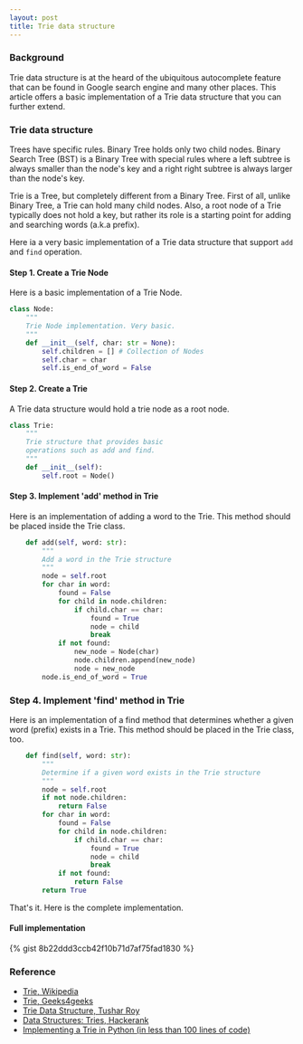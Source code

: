 ```yaml
---
layout: post
title: Trie data structure
---
```


### Background

Trie data structure is at the heard of the ubiquitous autocomplete feature that can be found in Google search engine and many other places. This article offers a basic implementation of a Trie data structure that you can further extend.

### Trie data structure

Trees have specific rules. Binary Tree holds only two child nodes. Binary Search Tree (BST) is a Binary Tree with special rules
where a left subtree is always smaller than the node's key and a right right subtree is always larger than the node's key.

Trie is a Tree, but completely different from a Binary Tree. First of all, unlike Binary Tree, a Trie can hold many child nodes.
Also, a root node of a Trie typically does not hold a key, but rather its role is a starting point for adding and searching words
(a.k.a prefix). 

Here ia a very basic implementation of a Trie data structure that support `add` and `find` operation.

#### Step 1. Create a Trie Node
Here is a basic implementation of a Trie Node.

```py
class Node:
    """
    Trie Node implementation. Very basic.
    """
    def __init__(self, char: str = None):
        self.children = [] # Collection of Nodes
        self.char = char
        self.is_end_of_word = False

```

#### Step 2. Create a Trie
A Trie data structure would hold a trie node as a root node.

```py
class Trie:
    """
    Trie structure that provides basic
    operations such as add and find.
    """
    def __init__(self):
        self.root = Node()
```
#### Step 3. Implement 'add' method in Trie
Here is an implementation of adding a word to the Trie. This method should be placed inside the Trie class.

```py
    def add(self, word: str):
        """
        Add a word in the Trie structure
        """
        node = self.root
        for char in word:
            found = False
            for child in node.children:
                if child.char == char:
                    found = True
                    node = child
                    break
            if not found:
                new_node = Node(char)
                node.children.append(new_node)
                node = new_node
        node.is_end_of_word = True 
```

### Step 4. Implement 'find' method in Trie
Here is an implementation of a find method that determines whether a given word (prefix) exists in a Trie.
This method should be placed in the Trie class, too.

```py
    def find(self, word: str):
        """
        Determine if a given word exists in the Trie structure
        """
        node = self.root
        if not node.children:
            return False        
        for char in word:
            found = False
            for child in node.children:
                if child.char == char:
                    found = True
                    node = child
                    break
            if not found:
                return False
        return True
```

That's it. Here is the complete implementation.

#### Full implementation
{% gist 8b22ddd3ccb42f10b71d7af75fad1830 %}


### Reference

- [Trie, Wikipedia](https://en.wikipedia.org/wiki/Trie)
- [Trie, Geeks4geeks](https://www.geeksforgeeks.org/trie-insert-and-search/)
- [Trie Data Structure, Tushar Roy](https://www.youtube.com/watch?v=AXjmTQ8LEoI)
- [Data Structures: Tries, Hackerank](https://www.youtube.com/watch?v=zIjfhVPRZCg)
- [Implementing a Trie in Python (in less than 100 lines of code)](https://towardsdatascience.com/implementing-a-trie-data-structure-in-python-in-less-than-100-lines-of-code-a877ea23c1a1)
